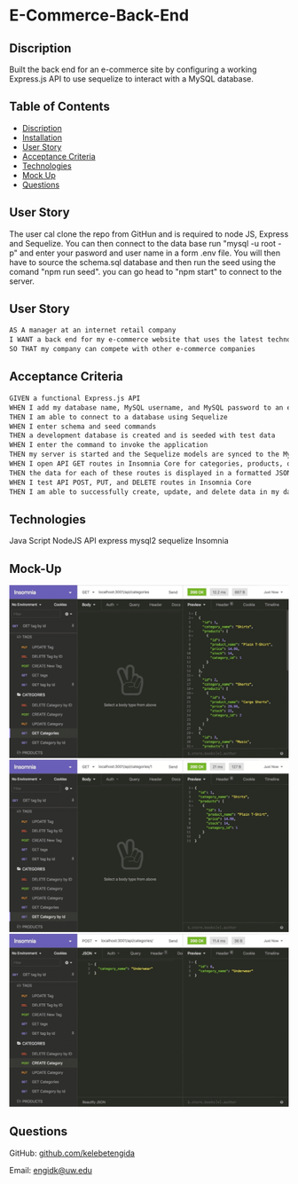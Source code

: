 # E-Commerce-Back-End

## Discription 

Built the back end for an e-commerce site by configuring a working Express.js API to use sequelize to interact with a MySQL database.

## Table of Contents

* [Discription]()
* [Installation]()
* [User Story]()
* [Acceptance Criteria]()
* [Technologies]()
* [Mock Up]()
* [Questions]()


## User Story

The user cal clone the repo from GitHun and is required to node JS, Express and Sequelize. You can then connect to the data base run "mysql -u root -p" and enter your pasword and user name in a form .env file. You will then have to source the schema.sql database and then run the seed using the comand "npm run seed". you can go head to "npm start" to connect to the server. 


## User Story

```md
AS A manager at an internet retail company
I WANT a back end for my e-commerce website that uses the latest technologies
SO THAT my company can compete with other e-commerce companies
```

## Acceptance Criteria

```md
GIVEN a functional Express.js API
WHEN I add my database name, MySQL username, and MySQL password to an environment variable file
THEN I am able to connect to a database using Sequelize
WHEN I enter schema and seed commands
THEN a development database is created and is seeded with test data
WHEN I enter the command to invoke the application
THEN my server is started and the Sequelize models are synced to the MySQL database
WHEN I open API GET routes in Insomnia Core for categories, products, or tags
THEN the data for each of these routes is displayed in a formatted JSON
WHEN I test API POST, PUT, and DELETE routes in Insomnia Core
THEN I am able to successfully create, update, and delete data in my database
```
## Technologies
Java Script
NodeJS
API
express
mysql2
sequelize
Insomnia

## Mock-Up

![](./Assets/13-orm-homework-demo-01.gif)
![](./Assets/13-orm-homework-demo-02.gif)
![](./Assets/13-orm-homework-demo-03.gif)

## Questions


GitHub: [github.com/kelebetengida]()

Email: [engidk@uw.edu]()